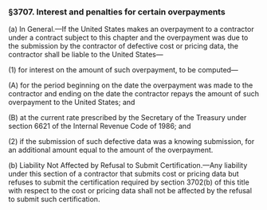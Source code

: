 ### §3707. Interest and penalties for certain overpayments ###

(a) In General.—If the United States makes an overpayment to a contractor under a contract subject to this chapter and the overpayment was due to the submission by the contractor of defective cost or pricing data, the contractor shall be liable to the United States—

(1) for interest on the amount of such overpayment, to be computed—

(A) for the period beginning on the date the overpayment was made to the contractor and ending on the date the contractor repays the amount of such overpayment to the United States; and

(B) at the current rate prescribed by the Secretary of the Treasury under section 6621 of the Internal Revenue Code of 1986; and

(2) if the submission of such defective data was a knowing submission, for an additional amount equal to the amount of the overpayment.

(b) Liability Not Affected by Refusal to Submit Certification.—Any liability under this section of a contractor that submits cost or pricing data but refuses to submit the certification required by section 3702(b) of this title with respect to the cost or pricing data shall not be affected by the refusal to submit such certification.
